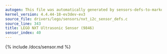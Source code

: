 ```yaml
---
autogen: This file was automatically generated by sensors-defs-to-markdown.py
kernel_version: 4.4.44-18-ev3dev-ev3
source_file: drivers/lego/sensors/nxt_i2c_sensor_defs.c
source_line: 343
title: LEGO NXT Ultrasonic Sensor (9846)
sensor_index: 40
---
```


{% include /docs/sensor.md %}
